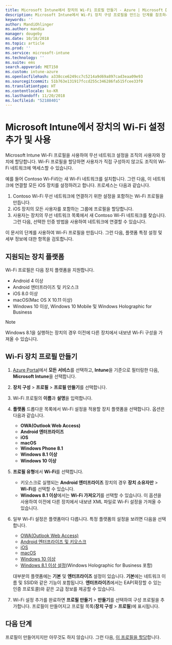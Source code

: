 ```yaml
---
title: Microsoft Intune에서 장치의 Wi-Fi 프로필 만들기 - Azure | Microsoft Docs
description: Microsoft Intune에서 Wi-Fi 장치 구성 프로필을 만드는 단계를 참조하세요. Android, Android 엔터프라이즈, Android 키오스크, iOS, macOS, Windows 10 이상 및 Windows Holographic for Business의 프로필을 만듭니다. 이러한 프로필을 사용하여 인증서 사용, EAP 유형 선택, 인증 방법 선택, 프록시 사용 설정을 위한 WiFi 연결을 만듭니다.
keywords: ''
author: MandiOhlinger
ms.author: mandia
manager: dougeby
ms.date: 10/18/2018
ms.topic: article
ms.prod: ''
ms.service: microsoft-intune
ms.technology: ''
ms.suite: ems
search.appverid: MET150
ms.custom: intune-azure
ms.openlocfilehash: a338cce6249cc7c5214a9d69a897cad3eaa09e93
ms.sourcegitcommit: 51b763e131917fccd255c346286fa515fcee33f0
ms.translationtype: HT
ms.contentlocale: ko-KR
ms.lasthandoff: 11/20/2018
ms.locfileid: "52188401"
---
```

# <a name="add-and-use-wi-fi-settings-on-your-devices-in-microsoft-intune"></a>Microsoft Intune에서 장치의 Wi-Fi 설정 추가 및 사용

Microsoft Intune Wi-Fi 프로필을 사용하여 무선 네트워크 설정을 조직의 사용자와 장치에 할당합니다. Wi-Fi 프로필을 할당하면 사용자가 직접 구성하지 않고도 조직의 Wi-Fi 네트워크에 액세스할 수 있습니다.

예를 들어 Contoso Wi-Fi라는 새 Wi-Fi 네트워크를 설치합니다. 그런 다음, 이 네트워크에 연결할 모든 iOS 장치를 설정하려고 합니다. 프로세스는 다음과 같습니다.

1. Contoso Wi-Fi 무선 네트워크에 연결하기 위한 설정을 포함하는 Wi-Fi 프로필을 만듭니다.
2. iOS 장치의 모든 사용자를 포함하는 그룹에 프로필을 할당합니다.
3. 사용자는 장치의 무선 네트워크 목록에서 새 Contoso Wi-Fi 네트워크를 찾습니다. 그런 다음, 선택한 인증 방법을 사용하여 네트워크에 연결할 수 있습니다.

이 문서의 단계를 사용하여 Wi-Fi 프로필을 만듭니다. 그런 다음, 플랫폼 특정 설정 및 세부 정보에 대한 항목을 검토합니다.

## <a name="supported-device-platforms"></a>지원되는 장치 플랫폼

Wi-Fi 프로필은 다음 장치 플랫폼을 지원합니다.

- Android 4 이상
- Android 엔터프라이즈 및 키오스크
- iOS 8.0 이상
- macOS(Mac OS X 10.11 이상)
- Windows 10 이상, Windows 10 Mobile 및 Windows Holographic for Business

> [!NOTE]
> Windows 8.1을 실행하는 장치의 경우 이전에 다른 장치에서 내보낸 Wi-Fi 구성을 가져올 수 있습니다.

## <a name="create-a-wi-fi-device-profile"></a>Wi-Fi 장치 프로필 만들기

1. [Azure Portal](https://portal.azure.com)에서 **모든 서비스**를 선택하고, **Intune**을 기준으로 필터링한 다음, **Microsoft Intune**을 선택합니다. 
2. **장치 구성** > **프로필** > **프로필 만들기**를 선택합니다.
3. Wi-Fi 프로필의 **이름**과 **설명**을 입력합니다.
4. **플랫폼** 드롭다운 목록에서 Wi-Fi 설정을 적용할 장치 플랫폼을 선택합니다. 옵션은 다음과 같습니다.

    - **OWA(Outlook Web Access)**
    - **Android 엔터프라이즈**
    - **iOS**
    - **macOS**
    - **Windows Phone 8.1**
    - **Windows 8.1 이상**
    - **Windows 10 이상**

5. **프로필 유형**에서 **Wi-Fi**를 선택합니다.

    - 키오스크로 실행되는 **Android 엔터프라이즈** 장치의 경우 **장치 소유자만** > **Wi-Fi**를 선택할 수 있습니다.
    - **Windows 8.1 이상**에서는 **Wi-Fi 가져오기**를 선택할 수 있습니다. 이 옵션을 사용하여 이전에 다른 장치에서 내보낸 XML 파일로 Wi-Fi 설정을 가져올 수 있습니다.

6. 일부 Wi-Fi 설정은 플랫폼마다 다릅니다. 특정 플랫폼의 설정을 보려면 다음을 선택합니다.

    - [OWA(Outlook Web Access)](wi-fi-settings-android.md)
    - [Android 엔터프라이즈 및 키오스크](wi-fi-settings-android-enterprise.md)
    - [iOS](wi-fi-settings-ios.md)
    - [macOS](wi-fi-settings-macos.md)
    - [Windows 10 이상](wi-fi-settings-windows.md)
    - [Windows 8.1 이상 설정](wi-fi-settings-import-windows-8-1.md)(Windows Holographic for Business 포함)

    대부분의 플랫폼에는 **기본** 및 **엔터프라이즈** 설정이 있습니다. **기본**에는 네트워크 이름 및 SSID와 같은 기능이 포함됩니다. **엔터프라이즈**에서는 EAP(확장할 수 있는 인증 프로토콜)와 같은 고급 정보를 제공할 수 있습니다.

7. Wi-Fi 설정 추가를 완료하면 **프로필 만들기** > **만들기**를 선택하여 구성 프로필을 추가합니다. 프로필이 만들어지고 프로필 목록(**장치 구성** > **프로필**)에 표시됩니다.

## <a name="next-steps"></a>다음 단계

프로필이 만들어지지만 아무것도 하지 않습니다. 그런 다음, [이 프로필을 할당](device-profile-assign.md)합니다.

